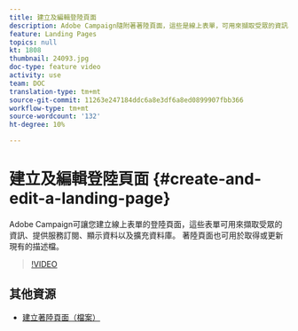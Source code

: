 ```yaml
---
title: 建立及編輯登陸頁面
description: Adobe Campaign隨附著著陸頁面，這些是線上表單，可用來擷取受眾的資訊、提供服務訂閱、顯示資料以及擴充資料庫。 著陸頁面也可用於取得或更新現有的描述檔。 這些影片說明如何在Adobe Campaign Standard中建立、編輯和測試著陸頁面。
feature: Landing Pages
topics: null
kt: 1808
thumbnail: 24093.jpg
doc-type: feature video
activity: use
team: DOC
translation-type: tm+mt
source-git-commit: 11263e247184ddc6a8e3df6a8ed0899907fbb366
workflow-type: tm+mt
source-wordcount: '132'
ht-degree: 10%

---
```



# 建立及編輯登陸頁面 {#create-and-edit-a-landing-page}

Adobe Campaign可讓您建立線上表單的登陸頁面，這些表單可用來擷取受眾的資訊、提供服務訂閱、顯示資料以及擴充資料庫。 著陸頁面也可用於取得或更新現有的描述檔。

>[!VIDEO](https://video.tv.adobe.com/v/24093?quality=12)

## 其他資源

* [建立著陸頁面（檔案）](https://docs.campaign.adobe.com/doc/standard/getting_started/en/ACS_CreateLandingPage.html)
